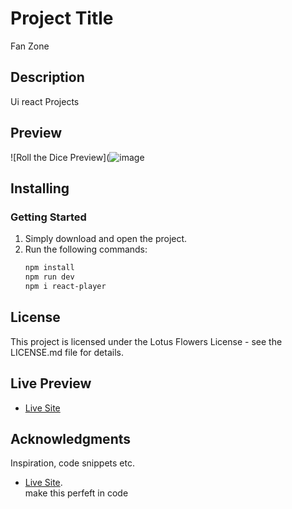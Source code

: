 # Project Title
Fan Zone

## Description
Ui react Projects 

## Preview
![Roll the Dice Preview](![image](https://github.com/user-attachments/assets/b6ce6e05-6fa8-4e93-b53a-a4363ac3b416)


## Installing
### Getting Started
1. Simply download and open the project.
2. Run the following commands:
   ```bash
   npm install
   npm run dev
   npm i react-player

## License

This project is licensed under the Lotus Flowers License - see the LICENSE.md file for details.


## Live Preview
* [Live Site](https://basic-react-prj-1.netlify.app/)

## Acknowledgments

Inspiration, code snippets etc.
* [Live Site](https://basic-react-prj-1.netlify.app/).  
   make this perfeft in code
